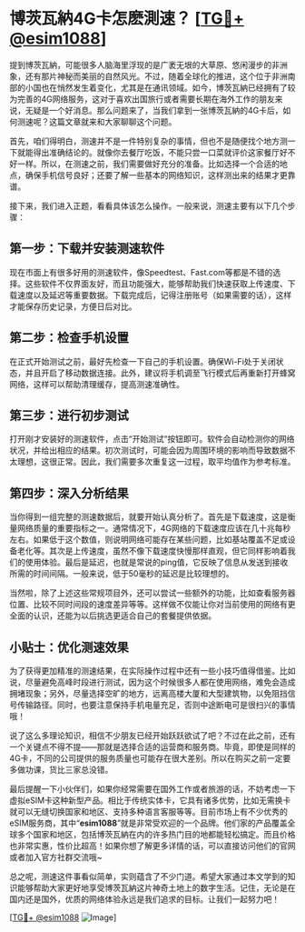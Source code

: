 # 博茨瓦納4G卡怎麽測速？ [[TG💪+ @esim1088](https://t.me/s/esim1088)]

提到博茨瓦納，可能很多人脑海里浮现的是广袤无垠的大草原、悠闲漫步的非洲象，还有那片神秘而美丽的自然风光。不过，随着全球化的推进，这个位于非洲南部的小国也在悄然发生着变化，尤其是在通讯领域。如今，博茨瓦納已经拥有了较为完善的4G网络服务，这对于喜欢出国旅行或者需要长期在海外工作的朋友来说，无疑是一个好消息。那么问题来了，当我们拿到一张博茨瓦納的4G卡后，如何测速呢？这篇文章就来和大家聊聊这个问题。

首先，咱们得明白，测速并不是一件特别复杂的事情，但也不是随便找个地方测一下就能得出准确结论的。就像你去餐厅吃饭，不能只尝一口菜就评价这家餐厅好不好一样。所以，在测速之前，我们需要做好充分的准备。比如选择一个合适的地点，确保手机信号良好；还要了解一些基本的网络知识，这样测出来的结果才更靠谱。

接下来，我们进入正题，看看具体该怎么操作。一般来说，测速主要有以下几个步骤：

## 第一步：下载并安装测速软件

现在市面上有很多好用的测速软件，像Speedtest、Fast.com等都是不错的选择。这些软件不仅界面友好，而且功能强大，能够帮助我们快速获取上传速度、下载速度以及延迟等重要数据。下载完成后，记得注册账号（如果需要的话），这样才能保存历史记录，方便日后对比。

## 第二步：检查手机设置

在正式开始测试之前，最好先检查一下自己的手机设置。确保Wi-Fi处于关闭状态，并且开启了移动数据连接。此外，建议将手机调至飞行模式后再重新打开蜂窝网络，这样可以帮助清理缓存，提高测速准确性。

## 第三步：进行初步测试

打开刚才安装好的测速软件，点击“开始测试”按钮即可。软件会自动检测你的网络状况，并给出相应的结果。初次测试时，可能会因为周围环境的影响而导致数据不太理想，这很正常。因此，我们需要多次重复这一过程，取平均值作为参考标准。

## 第四步：深入分析结果

当你得到一组完整的测速数据后，就要开始认真分析了。首先是下载速度，这是衡量网络质量的重要指标之一。通常情况下，4G网络的下载速度应该在几十兆每秒左右。如果低于这个数值，则说明网络可能存在某些问题，比如基站覆盖不足或设备老化等。其次是上传速度，虽然不像下载速度快慢那样直观，但它同样影响着我们的使用体验。最后是延迟，也就是常说的ping值，它反映了信息从发送到接收所需的时间间隔。一般来说，低于50毫秒的延迟是比较理想的。

当然啦，除了上述这些常规项目外，还可以尝试一些额外的功能，比如查看服务器位置、比较不同时间段的速度差异等等。这样做不仅能让你对当前使用的网络有更全面的认识，还能为以后挑选更适合自己的套餐提供依据。

## 小贴士：优化测速效果

为了获得更加精准的测速结果，在实际操作过程中还有一些小技巧值得借鉴。比如说，尽量避免高峰时段进行测试，因为这个时候很多人都在使用网络，难免会造成拥堵现象；另外，尽量选择空旷的地方，远离高楼大厦和大型建筑物，以免阻挡信号传输路径。同时，也要注意保持手机电量充足，否则中途断电可是很扫兴的事情哦！

说了这么多理论知识，相信不少朋友已经开始跃跃欲试了吧？不过在此之前，还有一个关键点不得不提——那就是选择合适的运营商和服务商。毕竟，即使是同样的4G卡，不同的公司提供的服务质量也可能存在很大差别。所以在购买之前一定要多做功课，货比三家总没错。

最后提醒一下小伙伴们，如果你经常需要在国外工作或者旅游的话，不妨考虑一下虚拟eSIM卡这种新型产品。相比于传统实体卡，它具有诸多优势，比如无需换卡就可以无缝切换国家和地区、支持多种语言客服等等。目前市场上有不少优秀的eSIM服务商，其中“**esim1088**”就是非常受欢迎的一个品牌。他们家的产品覆盖全球多个国家和地区，包括博茨瓦納在内的许多热门目的地都能轻松搞定。而且价格也非常实惠，性价比超高！如果你想了解更多详情的话，可以直接访问他们的官网或者加入官方社群交流哦~

总之呢，测速这件事看似简单，实则蕴含了不少门道。希望大家通过本文学到的知识能够帮助大家更好地享受博茨瓦納这片神奇土地上的数字生活。记住，无论是在国内还是国外，优质的网络体验永远是我们追求的目标。让我们一起努力吧！

[[TG💪+ @esim1088](https://t.me/s/esim1088) ![Image](https://i.postimg.cc/4NQfJmqS/Snipaste-2025-05-13-00-14-12.png)]